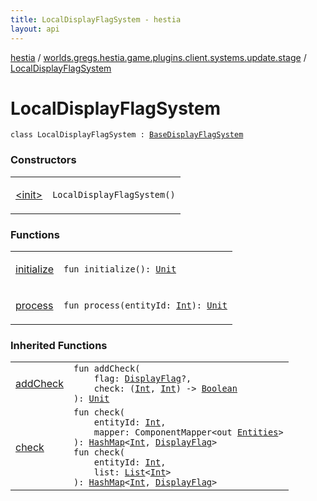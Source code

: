 ```yaml
---
title: LocalDisplayFlagSystem - hestia
layout: api
---
```


<div class='api-docs-breadcrumbs'><a href="../../index.html">hestia</a> / <a href="../index.html">worlds.gregs.hestia.game.plugins.client.systems.update.stage</a> / <a href="./index.html">LocalDisplayFlagSystem</a></div>

# LocalDisplayFlagSystem

<div class="signature"><code><span class="keyword">class </span><span class="identifier">LocalDisplayFlagSystem</span>&nbsp;<span class="symbol">:</span>&nbsp;<a href="../../worlds.gregs.hestia.game.plugins.client.systems.update.bases.flag/-base-display-flag-system/index.html"><span class="identifier">BaseDisplayFlagSystem</span></a></code></div>

### Constructors

<table class="api-docs-table">
<tbody>
<tr>
<td markdown="1">

<a href="-init-.html">&lt;init&gt;</a>


</td>
<td markdown="1">
<div class="signature"><code><span class="identifier">LocalDisplayFlagSystem</span><span class="symbol">(</span><span class="symbol">)</span></code></div>

</td>
</tr>
</tbody>
</table>

### Functions

<table class="api-docs-table">
<tbody>
<tr>
<td markdown="1">

<a href="initialize.html">initialize</a>


</td>
<td markdown="1">
<div class="signature"><code><span class="keyword">fun </span><span class="identifier">initialize</span><span class="symbol">(</span><span class="symbol">)</span><span class="symbol">: </span><a href="https://kotlinlang.org/api/latest/jvm/stdlib/kotlin/-unit/index.html"><span class="identifier">Unit</span></a></code></div>

</td>
</tr>
<tr>
<td markdown="1">

<a href="process.html">process</a>


</td>
<td markdown="1">
<div class="signature"><code><span class="keyword">fun </span><span class="identifier">process</span><span class="symbol">(</span><span class="parameterName" id="worlds.gregs.hestia.game.plugins.client.systems.update.stage.LocalDisplayFlagSystem$process(kotlin.Int)/entityId">entityId</span><span class="symbol">:</span>&nbsp;<a href="https://kotlinlang.org/api/latest/jvm/stdlib/kotlin/-int/index.html"><span class="identifier">Int</span></a><span class="symbol">)</span><span class="symbol">: </span><a href="https://kotlinlang.org/api/latest/jvm/stdlib/kotlin/-unit/index.html"><span class="identifier">Unit</span></a></code></div>

</td>
</tr>
</tbody>
</table>

### Inherited Functions

<table class="api-docs-table">
<tbody>
<tr>
<td markdown="1">

<a href="../../worlds.gregs.hestia.game.plugins.client.systems.update.bases.flag/-base-display-flag-system/add-check.html">addCheck</a>


</td>
<td markdown="1">
<div class="signature"><code><span class="keyword">fun </span><span class="identifier">addCheck</span><span class="symbol">(</span><br/>&nbsp;&nbsp;&nbsp;&nbsp;<span class="parameterName" id="worlds.gregs.hestia.game.plugins.client.systems.update.bases.flag.BaseDisplayFlagSystem$addCheck(worlds.gregs.hestia.game.update.DisplayFlag, kotlin.Function2((kotlin.Int, , kotlin.Boolean)))/flag">flag</span><span class="symbol">:</span>&nbsp;<a href="../../worlds.gregs.hestia.game.update/-display-flag/index.html"><span class="identifier">DisplayFlag</span></a><span class="symbol">?</span><span class="symbol">, </span><br/>&nbsp;&nbsp;&nbsp;&nbsp;<span class="parameterName" id="worlds.gregs.hestia.game.plugins.client.systems.update.bases.flag.BaseDisplayFlagSystem$addCheck(worlds.gregs.hestia.game.update.DisplayFlag, kotlin.Function2((kotlin.Int, , kotlin.Boolean)))/check">check</span><span class="symbol">:</span>&nbsp;<span class="symbol">(</span><a href="https://kotlinlang.org/api/latest/jvm/stdlib/kotlin/-int/index.html"><span class="identifier">Int</span></a><span class="symbol">,</span>&nbsp;<a href="https://kotlinlang.org/api/latest/jvm/stdlib/kotlin/-int/index.html"><span class="identifier">Int</span></a><span class="symbol">)</span>&nbsp;<span class="symbol">-&gt;</span>&nbsp;<a href="https://kotlinlang.org/api/latest/jvm/stdlib/kotlin/-boolean/index.html"><span class="identifier">Boolean</span></a><br/><span class="symbol">)</span><span class="symbol">: </span><a href="https://kotlinlang.org/api/latest/jvm/stdlib/kotlin/-unit/index.html"><span class="identifier">Unit</span></a></code></div>

</td>
</tr>
<tr>
<td markdown="1">

<a href="../../worlds.gregs.hestia.game.plugins.client.systems.update.bases.flag/-base-display-flag-system/check.html">check</a>


</td>
<td markdown="1">
<div class="signature"><code><span class="keyword">fun </span><span class="identifier">check</span><span class="symbol">(</span><br/>&nbsp;&nbsp;&nbsp;&nbsp;<span class="parameterName" id="worlds.gregs.hestia.game.plugins.client.systems.update.bases.flag.BaseDisplayFlagSystem$check(kotlin.Int, com.artemis.ComponentMapper((worlds.gregs.hestia.game.plugins.client.components.update.list.Entities)))/entityId">entityId</span><span class="symbol">:</span>&nbsp;<a href="https://kotlinlang.org/api/latest/jvm/stdlib/kotlin/-int/index.html"><span class="identifier">Int</span></a><span class="symbol">, </span><br/>&nbsp;&nbsp;&nbsp;&nbsp;<span class="parameterName" id="worlds.gregs.hestia.game.plugins.client.systems.update.bases.flag.BaseDisplayFlagSystem$check(kotlin.Int, com.artemis.ComponentMapper((worlds.gregs.hestia.game.plugins.client.components.update.list.Entities)))/mapper">mapper</span><span class="symbol">:</span>&nbsp;<span class="identifier">ComponentMapper</span><span class="symbol">&lt;</span><span class="keyword">out</span>&nbsp;<a href="../../worlds.gregs.hestia.game.plugins.client.components.update.list/-entities/index.html"><span class="identifier">Entities</span></a><span class="symbol">&gt;</span><br/><span class="symbol">)</span><span class="symbol">: </span><a href="https://kotlinlang.org/api/latest/jvm/stdlib/kotlin.collections/-hash-map/index.html"><span class="identifier">HashMap</span></a><span class="symbol">&lt;</span><a href="https://kotlinlang.org/api/latest/jvm/stdlib/kotlin/-int/index.html"><span class="identifier">Int</span></a><span class="symbol">,</span>&nbsp;<a href="../../worlds.gregs.hestia.game.update/-display-flag/index.html"><span class="identifier">DisplayFlag</span></a><span class="symbol">&gt;</span></code></div>

<div class="signature"><code><span class="keyword">fun </span><span class="identifier">check</span><span class="symbol">(</span><br/>&nbsp;&nbsp;&nbsp;&nbsp;<span class="parameterName" id="worlds.gregs.hestia.game.plugins.client.systems.update.bases.flag.BaseDisplayFlagSystem$check(kotlin.Int, kotlin.collections.List((kotlin.Int)))/entityId">entityId</span><span class="symbol">:</span>&nbsp;<a href="https://kotlinlang.org/api/latest/jvm/stdlib/kotlin/-int/index.html"><span class="identifier">Int</span></a><span class="symbol">, </span><br/>&nbsp;&nbsp;&nbsp;&nbsp;<span class="parameterName" id="worlds.gregs.hestia.game.plugins.client.systems.update.bases.flag.BaseDisplayFlagSystem$check(kotlin.Int, kotlin.collections.List((kotlin.Int)))/list">list</span><span class="symbol">:</span>&nbsp;<a href="https://kotlinlang.org/api/latest/jvm/stdlib/kotlin.collections/-list/index.html"><span class="identifier">List</span></a><span class="symbol">&lt;</span><a href="https://kotlinlang.org/api/latest/jvm/stdlib/kotlin/-int/index.html"><span class="identifier">Int</span></a><span class="symbol">&gt;</span><br/><span class="symbol">)</span><span class="symbol">: </span><a href="https://kotlinlang.org/api/latest/jvm/stdlib/kotlin.collections/-hash-map/index.html"><span class="identifier">HashMap</span></a><span class="symbol">&lt;</span><a href="https://kotlinlang.org/api/latest/jvm/stdlib/kotlin/-int/index.html"><span class="identifier">Int</span></a><span class="symbol">,</span>&nbsp;<a href="../../worlds.gregs.hestia.game.update/-display-flag/index.html"><span class="identifier">DisplayFlag</span></a><span class="symbol">&gt;</span></code></div>

</td>
</tr>
</tbody>
</table>
